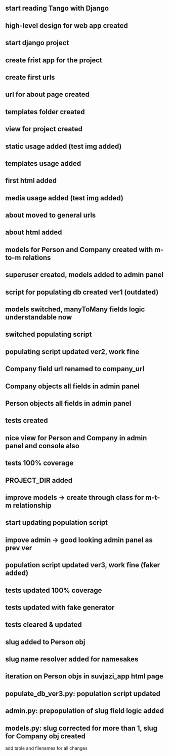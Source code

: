 ## start reading Tango with Django
## high-level design for web app created
## start django project
## create frist app for the project
## create first urls
## url for about page created
## templates folder created
## view for project created
## static usage added (test img added)
## templates usage added
## first html added
## media usage added (test img added)
## about moved to general urls
## about html added
## models for Person and Company created with m-to-m relations
## superuser created, models added to admin panel
## script for populating db created ver1 (outdated)
## models switched, manyToMany fields logic understandable now
## switched populating script
## populating script updated ver2, work fine
## Company field url renamed to company_url
## Company objects all fields in admin panel
## Person objects all fields in admin panel
## tests created
## nice view for Person and Company in admin panel and console also
## tests 100% coverage
## PROJECT_DIR added
## improve models -> create through class for m-t-m relationship
## start updating population script
## impove admin -> good looking admin panel as prev ver
## population script updated ver3, work fine (faker added)
## tests updated 100% coverage
## tests updated with fake generator
## tests cleared & updated
## slug added to Person obj
## slug name resolver added for namesakes
## iteration on Person objs in suvjazi_app html page
## populate_db_ver3.py: population script updated
## admin.py: prepopulation of slug field logic added
## models.py: slug corrected for more than 1, slug for Company obj created
add table and filenames for all changes
